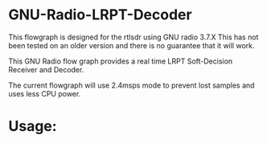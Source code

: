# GNU-Radio-LRPT-Decoder

This flowgraph is designed for the rtlsdr using GNU radio 3.7.X This has not been tested on an older version and there is no guarantee that it will work. 

This GNU Radio flow graph provides a real time LRPT Soft-Decision Receiver and Decoder.

The current flowgraph will use 2.4msps mode to prevent lost samples and uses less CPU power. 


# Usage:

